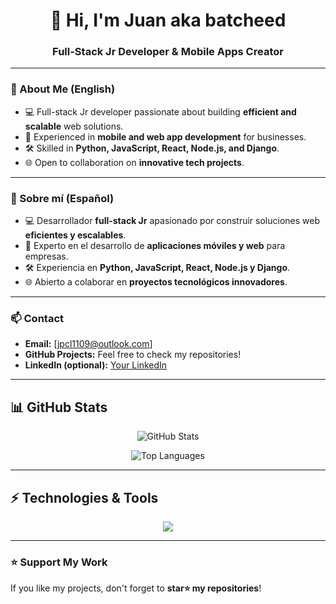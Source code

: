 <!-- PROFILE README -->

<h1 align="center">👋 Hi, I'm Juan aka batcheed</h1>
<h3 align="center">Full-Stack Jr Developer & Mobile Apps Creator</h3>

---

### 🚀 About Me (English)

- 💻 Full-stack Jr developer passionate about building **efficient and scalable** web solutions.  
- 📱 Experienced in **mobile and web app development** for businesses.  
- 🛠️ Skilled in **Python, JavaScript, React, Node.js, and Django**.  
- 🌐 Open to collaboration on **innovative tech projects**.

---

### 🚀 Sobre mí (Español)

- 💻 Desarrollador **full-stack Jr** apasionado por construir soluciones web **eficientes y escalables**.  
- 📱 Experto en el desarrollo de **aplicaciones móviles y web** para empresas.  
- 🛠️ Experiencia en **Python, JavaScript, React, Node.js y Django**.  
- 🌐 Abierto a colaborar en **proyectos tecnológicos innovadores**.

---

### 📫 Contact

- **Email:** [jpcl1109@outlook.com]  
- **GitHub Projects:** Feel free to check my repositories!  
- **LinkedIn (optional):** [Your LinkedIn](https://www.linkedin.com/)  

---

## 📊 GitHub Stats

<p align="center">
  <img src="https://github-readme-stats.vercel.app/api?username=JuanLeo&show_icons=true&theme=tokyonight" alt="GitHub Stats" />
</p>

<p align="center">
  <img src="https://github-readme-stats.vercel.app/api/top-langs/?username=JuanLeo&layout=compact&theme=tokyonight" alt="Top Languages" />
</p>

---

## ⚡ Technologies & Tools

<p align="center">
  <img src="https://skillicons.dev/icons?i=python,javascript,react,nodejs,html,css,tailwind,git,github,vscode" />
</p>

---

### ⭐ Support My Work

If you like my projects, don't forget to **star⭐ my repositories**!

